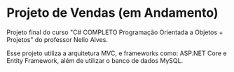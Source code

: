 # Projeto de Vendas (em Andamento)

Projeto final do curso "C# COMPLETO Programação Orientada a Objetos + Projetos" do professor Nelio Alves.

Esse projeto utiliza a arquitetura MVC, e frameworks como: ASP.NET Core e Entity Framework, além de utilizar o banco de dados MySQL.